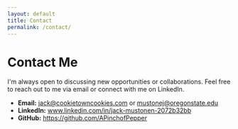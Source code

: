 ```yaml
---
layout: default
title: Contact
permalink: /contact/
---
```


# Contact Me
I'm always open to discussing new opportunities or collaborations. Feel free to reach out to me via email or connect with me on LinkedIn.

- **Email:** jack@cookietowncookies.com or mustonej@oregonstate.edu
- **LinkedIn:** www.linkedin.com/in/jack-mustonen-2072b32bb
- **GitHub:** https://github.com/APinchofPepper
